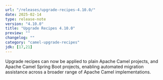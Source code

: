 ```yaml
---
url: "/releases/upgrade-recipes-4.10.0/"
date: 2025-02-14
type: release-note
version: "4.10.0"
title: "Upgrade Recipes 4.10.0"
preview: ""
changelog: ""
category: "camel-upgrade-recipes"
jdk: [17,21]
---
```


Upgrade recipes can now be applied to plain Apache Camel projects, and Apache Camel Spring Boot projects, enabling automated migration assistance across a broader range of Apache Camel implementations.